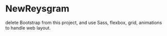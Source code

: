 # NewReysgram
delete Bootstrap from this project, and use Sass, flexbox, grid, animations to handle web layout.
